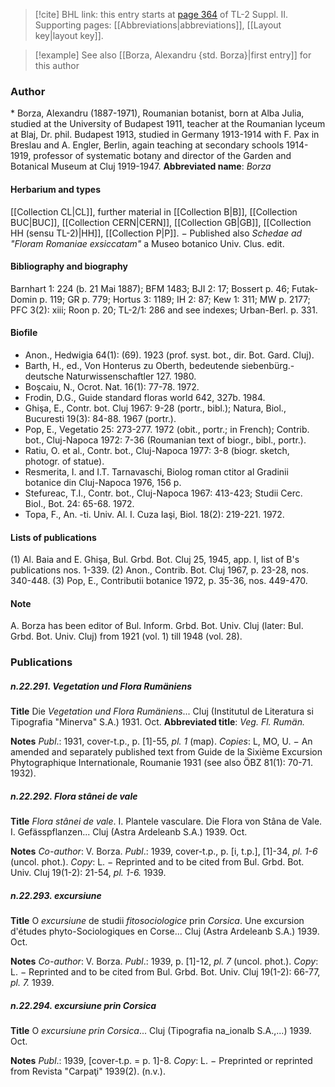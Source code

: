> [!cite] BHL link: this entry starts at [page 364](https://www.biodiversitylibrary.org/page/33265561) of TL-2 Suppl. II.
> Supporting pages: [[Abbreviations|abbreviations]], [[Layout key|layout key]].

> [!example] See also [[Borza, Alexandru {std. Borza}|first entry]] for this author

### Author

\* Borza, Alexandru (1887-1971), Roumanian botanist, born at Alba Julia, studied at the University of Budapest 1911, teacher at the Roumanian lyceum at Blaj, Dr. phil. Budapest 1913, studied in Germany 1913-1914 with F. Pax in Breslau and A. Engler, Berlin, again teaching at secondary schools 1914-1919, professor of systematic botany and director of the Garden and Botanical Museum at Cluj 1919-1947. 
**Abbreviated name**: *Borza*

#### Herbarium and types

[[Collection CL|CL]], further material in [[Collection B|B]], [[Collection BUC|BUC]], [[Collection CERN|CERN]], [[Collection GB|GB]], [[Collection HH (sensu TL-2)|HH]], [[Collection P|P]]. − Published also *Schedae ad "Floram Romaniae exsiccatam"* a Museo botanico Univ. Clus. edit.

#### Bibliography and biography

Barnhart 1: 224 (b. 21 Mai 1887); BFM 1483; BJI 2: 17; Bossert p. 46; Futak-Domin p. 119; GR p. 779; Hortus 3: 1189; IH 2: 87; Kew 1: 311; MW p. 2177; PFC 3(2): xiii; Roon p. 20; TL-2/1: 286 and see indexes; Urban-Berl. p. 331.

#### Biofile

- Anon., Hedwigia 64(1): (69). 1923 (prof. syst. bot., dir. Bot. Gard. Cluj).
- Barth, H., ed., Von Honterus zu Oberth, bedeutende siebenbürg.-deutsche Naturwissenschaftler 127. 1980.
- Boşcaiu, N., Ocrot. Nat. 16(1): 77-78. 1972.
- Frodin, D.G., Guide standard floras world 642, 327b. 1984.
- Ghişa, E., Contr. bot. Cluj 1967: 9-28 (portr., bibl.); Natura, Biol., Bucuresti 19(3): 84-88. 1967 (portr.).
- Pop, E., Vegetatio 25: 273-277. 1972 (obit., portr.; in French); Contrib. bot., Cluj-Napoca 1972: 7-36 (Roumanian text of biogr., bibl., portr.).
- Ratiu, O. et al., Contr. bot., Cluj-Napoca 1977: 3-8 (biogr. sketch, photogr. of statue).
- Resmerita, I. and I.T. Tarnavaschi, Biolog roman ctitor al Gradinii botanice din Cluj-Napoca 1976, 156 p.
- Stefureac, T.I., Contr. bot., Cluj-Napoca 1967: 413-423; Studii Cerc. Biol., Bot. 24: 65-68. 1972.
- Topa, F., An. -ti. Univ. Al. I. Cuza Iaşi, Biol. 18(2): 219-221. 1972.

#### Lists of publications

(1) Al. Baia and E. Ghişa, Bul. Grbd. Bot. Cluj 25, 1945, app. I, list of B's publications nos. 1-339.
(2) Anon., Contrib. Bot. Cluj 1967, p. 23-28, nos. 340-448.
(3) Pop, E., Contributii botanice 1972, p. 35-36, nos. 449-470.

#### Note

A. Borza has been editor of Bul. Inform. Grbd. Bot. Univ. Cluj (later: Bul. Grbd. Bot. Univ. Cluj) from 1921 (vol. 1) till 1948 (vol. 28).

### Publications

##### n.22.291. Vegetation und Flora Rumäniens

**Title**
Die *Vegetation und Flora Rumäniens*... Cluj (Institutul de Literatura si Tipografia "Minerva" S.A.) 1931. Oct.
**Abbreviated title**: *Veg. Fl. Rumän.*

**Notes**
*Publ*.: 1931, cover-t.p., p. \[1\]-55, *pl. 1* (map). *Copies*: L, MO, U. − An amended and separately published text from Guide de la Sixième Excursion Phytographique Internationale, Roumanie 1931 (see also ÖBZ 81(1): 70-71. 1932).

##### n.22.292. Flora stânei de vale

**Title**
*Flora stânei de vale*. I. Plantele vasculare. Die Flora von Stâna de Vale. I. Gefässpflanzen... Cluj (Astra Ardeleanb S.A.) 1939. Oct.

**Notes**
*Co-author*: V. Borza.
*Publ*.: 1939, cover-t.p., p. \[i, t.p.\], \[1\]-34, *pl. 1-6* (uncol. phot.). *Copy*: L. − Reprinted and to be cited from Bul. Grbd. Bot. Univ. Cluj 19(1-2): 21-54, *pl. 1-6.* 1939.

##### n.22.293. excursiune

**Title**
O *excursiune* de studii *fitosociologice* prin *Corsica*. Une excursion d'études phyto-Sociologiques en Corse... Cluj (Astra Ardeleanb S.A.) 1939. Oct.

**Notes**
*Co-author*: V. Borza.
*Publ*.: 1939, p. \[1\]-12, *pl. 7* (uncol. phot.). *Copy*: L. − Reprinted and to be cited from Bul. Grbd. Bot. Univ. Cluj 19(1-2): 66-77, *pl. 7.* 1939.

##### n.22.294. excursiune prin Corsica

**Title**
O *excursiune prin Corsica*... Cluj (Tipografia na\_ionalb S.A.,...) 1939. Oct.

**Notes**
*Publ*.: 1939, \[cover-t.p. = p. 1\]-8. *Copy*: L. − Preprinted or reprinted from Revista "Carpaţi" 1939(2). (n.v.).

